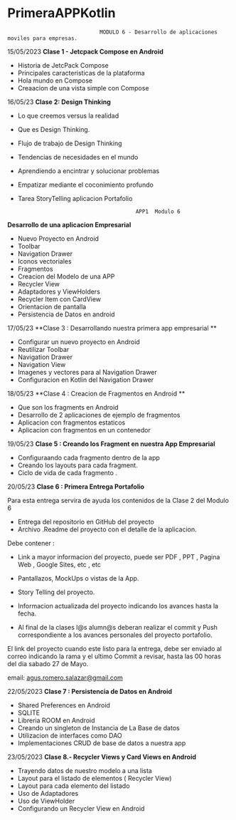 # PrimeraAPPKotlin

                                 MODULO 6 - Desarrollo de aplicaciones moviles para empresas.

15/05/2023
**Clase 1 - Jetcpack Compose en Android** 

* Historia de JetcPack Compose 
* Principales caracteristicas de la plataforma 
* Hola mundo en Compose 
* Creaacion de una vista simple con Compose 

16/05/23
**Clase 2: Design Thinking**

* Lo que creemos versus la realidad 
* Que es Design Thinking.
* Flujo de trabajo de Design Thinking
* Tendencias de necesidades en el mundo
* Aprendiendo a encintrar y solucionar problemas 
* Empatizar mediante el coconimiento profundo 
* Tarea StoryTelling aplicacion Portafolio 
                                
                                           APP1  Modulo 6 

**Desarrollo de una aplicacion Empresarial** 

* Nuevo Proyecto en Android
* Toolbar 
* Navigation Drawer 
* Iconos vectoriales 
* Fragmentos 
* Creacion del Modelo de una APP 
* Recycler View 
* Adaptadores y ViewHolders 
* Recycler Item con CardView
* Orientacion de pantalla 
* Persistencia de Datos en android 

17/05/23
 **Clase 3 : Desarrollando nuestra primera app empresarial ** 

* Configurar un nuevo proyecto en Android 
* Reutilizar Toolbar 
* Navigation Drawer
* Navigation View  
* Imagenes y vectores para al Navigation Drawer 
* Configuracion en Kotlin del Navigation Drawer 

18/05/23
**Clase 4 : Creacion de Fragmentos en Android **

* Que son los fragments en Android 
* Desarrollo de 2 aplicaciones de ejemplo de fragmentos
* Aplicacion con fragmentos estaticos
* Aplicacion con fragmentos en un contenedor 

19/05/23
 **Clase 5 : Creando los Fragment en nuestra App Empresarial** 

* Configuraando cada fragmento dentro de la app 
* Creando los layouts para cada fragment.
* Ciclo de vida de cada fragmento .

20/05/23
**Clase 6 : Primera Entrega Portafolio**  

Para esta entrega servira de ayuda los contenidos de la Clase 2 del Modulo 6 

* Entrega del repositorio en GitHub del proyecto
* Archivo .Readme del proyecto con el detalle de la aplicacion. 

Debe contener : 
 
   * Link a mayor informacion del proyecto, puede ser PDF , PPT , Pagina Web , Google Sites, etc , etc
   * Pantallazos, MockUps  o vistas de la App.
   * Story Telling del proyecto.
   * Informacion actualizada del proyecto indicando los avances hasta la fecha.

* Al final de la clases l@s alumn@s deberan realizar el commit y Push correspondiente a  los avances personales del proyecto portafolio.

El link del proyecto cuando este listo para la entrega, debe ser enviado al correo 
indicando la rama y el ultimo Commit a revisar, hasta las 00 horas del dia sabado 27 de Mayo.

email: agus.romero.salazar@gmail.com

22/05/2023 
**Clase 7 : Persistencia de Datos en Android** 

* Shared Preferences en Android 
* SQLITE 
* Libreria ROOM en Android 
* Creando un singleton de Instancia de La Base de datos 
* Utilizacion de interfaces como DAO
* Implementaciones CRUD de base de datos  a nuestra app 

23/05/2023
**Clase 8.- Recycler Views y Card Views en Android** 

* Trayendo datos de nuestro modelo a una lista 
* Layout para el listado de elementos ( Recycler View) 
* Layout para cada elemento del listado 
* Uso de Adaptadores 
* Uso de ViewHolder 
* Configurando un Recycler View en Android 















